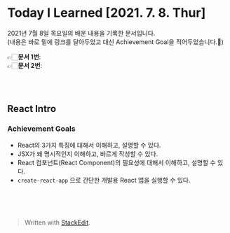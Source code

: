 ﻿
# Today I Learned [2021. 7. 8. Thur]


2021년 7월 8일 목요일의 배운 내용을 기록한 문서입니다.  
(내용은 바로 밑에 링크를 달아두었고 대신 Achievement Goal을 적어두었습니다.🙂)

👉🏻**문서 1번**:  
👉🏻**문서 2번**:  

<br><br>

## React Intro

### Achievement Goals

-   React의 3가지 특징에 대해서 이해하고, 설명할 수 있다.
-   JSX가 왜 명시적인지 이해하고, 바르게 작성할 수 있다.
-   React 컴포넌트(React Component)의 필요성에 대해서 이해하고, 설명할 수 있다.
-   `create-react-app` 으로 간단한 개발용 React 앱을 실행할 수 있다.

<br><br><br>

> Written with [StackEdit](https://stackedit.io/).
